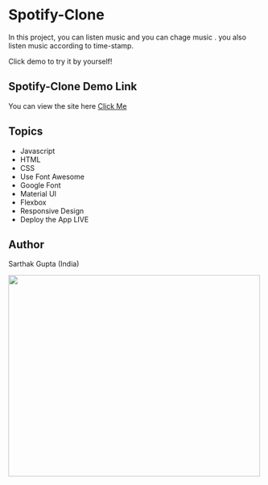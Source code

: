# Spotify-Clone

In this project, you can listen music and you can chage music . you also listen music according to time-stamp.



Click demo to try it by yourself!

## Spotify-Clone Demo Link

You can view the site here
[Click Me]()

## Topics

- Javascript
- HTML
- CSS
- Use Font Awesome
- Google Font
- Material UI
- Flexbox
- Responsive Design
- Deploy the App LIVE



## Author

Sarthak Gupta (India)

<img src="https://avatars.githubusercontent.com/u/112719855?s=400&u=a2792bb7fab456f84f008135cb71dce494c0de00&v=4"  width= 500px height= 400px>